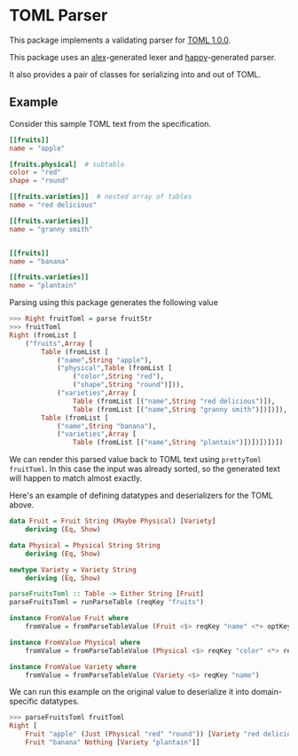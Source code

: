 # TOML Parser

This package implements a validating parser for [TOML 1.0.0](https://toml.io/en/v1.0.0).

This package uses an [alex](https://haskell-alex.readthedocs.io/en/latest/)-generated
lexer and [happy](https://haskell-happy.readthedocs.io/en/latest/)-generated parser.

It also provides a pair of classes for serializing into and out of TOML.

## Example

Consider this sample TOML text from the specification.

```toml
[[fruits]]
name = "apple"

[fruits.physical]  # subtable
color = "red"
shape = "round"

[[fruits.varieties]]  # nested array of tables
name = "red delicious"

[[fruits.varieties]]
name = "granny smith"


[[fruits]]
name = "banana"

[[fruits.varieties]]
name = "plantain"
```

Parsing using this package generates the following value

```haskell
>>> Right fruitToml = parse fruitStr
>>> fruitToml
Right (fromList [
    ("fruits",Array [
        Table (fromList [
            ("name",String "apple"),
            ("physical",Table (fromList [
                ("color",String "red"),
                ("shape",String "round")])),
            ("varieties",Array [
                Table (fromList [("name",String "red delicious")]),
                Table (fromList [("name",String "granny smith")])])]),
        Table (fromList [
            ("name",String "banana"),
            ("varieties",Array [
                Table (fromList [("name",String "plantain")])])])])])
```

We can render this parsed value back to TOML text using `prettyToml fruitToml`.
In this case the input was already sorted, so the generated text will happen
to match almost exactly.

Here's an example of defining datatypes and deserializers for the TOML above.

```haskell
data Fruit = Fruit String (Maybe Physical) [Variety]
    deriving (Eq, Show)

data Physical = Physical String String
    deriving (Eq, Show)

newtype Variety = Variety String
    deriving (Eq, Show)

parseFruitsToml :: Table -> Either String [Fruit]
parseFruitsToml = runParseTable (reqKey "fruits")

instance FromValue Fruit where
    fromValue = fromParseTableValue (Fruit <$> reqKey "name" <*> optKey "physical" <*> reqKey "varieties")

instance FromValue Physical where
    fromValue = fromParseTableValue (Physical <$> reqKey "color" <*> reqKey "shape")

instance FromValue Variety where
    fromValue = fromParseTableValue (Variety <$> reqKey "name")
```

We can run this example on the original value to deserialize it into domain-specific datatypes.

```haskell
>>> parseFruitsToml fruitToml
Right [
    Fruit "apple" (Just (Physical "red" "round")) [Variety "red delicious", Variety "granny smith"],
    Fruit "banana" Nothing [Variety "plantain"]]
```
